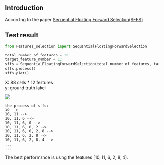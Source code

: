 ## Introduction

According to the paper [Sequential Floating Forward Selection(SFFS)](https://www.sciencedirect.com/science/article/abs/pii/0167865594901279)

## Test result
```python
from Features_selection import SequentialFloatingForwardSelection

total_number_of_features = 12
target_feature_number = 12
sffs = SequentialFloatingForwardSelection(total_number_of_features, target_feature_number, predict_callback)
sffs.process()
sffs.plot()
```

X: 88 cells * 12 features  
y: ground truth label

![](/demo_images/sffs.png)

```
the process of sffs:
10 -->
10, 11 -->
10, 11, 6 -->
10, 11, 6, 0 -->
10, 11, 6, 0, 2 -->
10, 11, 6, 0, 2, 8 -->
10, 11, 6, 2, 8 -->
10, 11, 6, 2, 8, 4 -->
...
...
```
The best performance is using the features \[10, 11, 6, 2, 8, 4].
